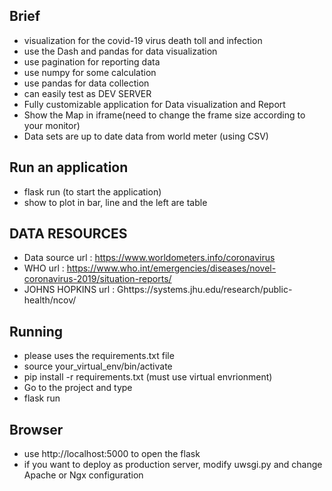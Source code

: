## Brief 
- visualization for the covid-19 virus death toll and infection 
- use the Dash and pandas for data visualization
- use pagination for reporting data 
- use numpy for some calculation  
- use pandas for data collection 
- can easily test as DEV SERVER 
- Fully customizable application for Data visualization and Report 
- Show the Map in iframe(need to change the frame size according to your monitor)
- Data sets are up to date data from world meter (using CSV)

## Run an application 
- flask run (to start the application)
- show to plot in bar, line and the left are table

## DATA RESOURCES 
- Data source url :  https://www.worldometers.info/coronavirus
- WHO url : https://www.who.int/emergencies/diseases/novel-coronavirus-2019/situation-reports/
- JOHNS HOPKINS url : Ghttps://systems.jhu.edu/research/public-health/ncov/

## Running 
- please uses the requirements.txt file 
- source your_virtual_env/bin/activate 
- pip install -r requirements.txt (must use virtual envrionment) 
- Go to the project and type 
- flask run 

## Browser 
- use http://localhost:5000 to open the flask 
- if you want to deploy as production server, modify uwsgi.py and change Apache or Ngx configuration

